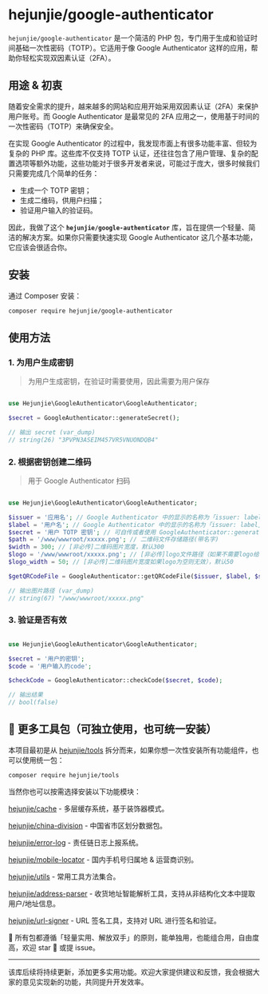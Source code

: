 # hejunjie/google-authenticator

`hejunjie/google-authenticator` 是一个简洁的 PHP 包，专门用于生成和验证时间基础一次性密码（TOTP）。它适用于像 Google Authenticator 这样的应用，帮助你轻松实现双因素认证（2FA）。

## 用途 & 初衷

随着安全需求的提升，越来越多的网站和应用开始采用双因素认证（2FA）来保护用户账号。而 Google Authenticator 是最常见的 2FA 应用之一，使用基于时间的一次性密码（TOTP）来确保安全。

在实现 Google Authenticator 的过程中，我发现市面上有很多功能丰富、但较为复杂的 PHP 库。这些库不仅支持 TOTP 认证，还往往包含了用户管理、复杂的配置选项等额外功能，这些功能对于很多开发者来说，可能过于庞大，很多时候我们只需要完成几个简单的任务：

- 生成一个 TOTP 密钥；
- 生成二维码，供用户扫描；
- 验证用户输入的验证码。

因此，我做了这个 **`hejunjie/google-authenticator`** 库，旨在提供一个轻量、简洁的解决方案。如果你只需要快速实现 Google Authenticator 这几个基本功能，它应该会很适合你。

## 安装

通过 Composer 安装：

```bash
composer require hejunjie/google-authenticator
```

## 使用方法

### 1. 为用户生成密钥

> 为用户生成密钥，在验证时需要使用，因此需要为用户保存

```php

use Hejunjie\GoogleAuthenticator\GoogleAuthenticator;

$secret = GoogleAuthenticator::generateSecret();

// 输出 secret (var_dump)
// string(26) "3PVPN3ASEIM457VR5VNUONDQB4"
```

### 2. 根据密钥创建二维码
> 用于 Google Authenticator 扫码
```php

use Hejunjie\GoogleAuthenticator\GoogleAuthenticator;

$issuer = '应用名'; // Google Authenticator 中的显示的名称为「issuer: label」
$label = '用户名'; // Google Authenticator 中的显示的名称为「issuer: label」
$secret = '用户 TOTP 密钥'; // 可自传或者使用 GoogleAuthenticator::generateSecret() 生成的密钥
$path = '/www/wwwroot/xxxxx.png'; // 二维码文件存储路径(带名字)
$width = 300; // [非必传]二维码图片宽度，默认300
$logo = '/www/wwwroot/xxxxx.png'; // [非必传]logo文件路径（如果不需要logo给空字符串即可），默认空字符串
$logo_width = 50; // [非必传]二维码图片宽度如果logo为空则无效），默认50

$getQRCodeFile = GoogleAuthenticator::getQRCodeFile($issuer, $label, $secret, $path, $width, $logo, $logo_width);

// 输出图片路径 (var_dump)
// string(67) "/www/wwwroot/xxxxx.png"
```

### 3. 验证是否有效
```php

use Hejunjie\GoogleAuthenticator\GoogleAuthenticator;

$secret = '用户的密钥';
$code = '用户输入的code';

$checkCode = GoogleAuthenticator::checkCode($secret, $code);

// 输出结果
// bool(false)
```

## 🔧 更多工具包（可独立使用，也可统一安装）

本项目最初是从 [hejunjie/tools](https://github.com/zxc7563598/php-tools) 拆分而来，如果你想一次性安装所有功能组件，也可以使用统一包：

```bash
composer require hejunjie/tools
```

当然你也可以按需选择安装以下功能模块：

[hejunjie/cache](https://github.com/zxc7563598/php-cache) - 多层缓存系统，基于装饰器模式。

[hejunjie/china-division](https://github.com/zxc7563598/php-china-division) - 中国省市区划分数据包。

[hejunjie/error-log](https://github.com/zxc7563598/php-error-log) - 责任链日志上报系统。

[hejunjie/mobile-locator](https://github.com/zxc7563598/php-mobile-locator) - 国内手机号归属地 & 运营商识别。

[hejunjie/utils](https://github.com/zxc7563598/php-utils) - 常用工具方法集合。

[hejunjie/address-parser](https://github.com/zxc7563598/php-address-parser) - 收货地址智能解析工具，支持从非结构化文本中提取用户/地址信息。

[hejunjie/url-signer](https://github.com/zxc7563598/php-url-signer) - URL 签名工具，支持对 URL 进行签名和验证。

👀 所有包都遵循「轻量实用、解放双手」的原则，能单独用，也能组合用，自由度高，欢迎 star 🌟 或提 issue。

---

该库后续将持续更新，添加更多实用功能。欢迎大家提供建议和反馈，我会根据大家的意见实现新的功能，共同提升开发效率。








